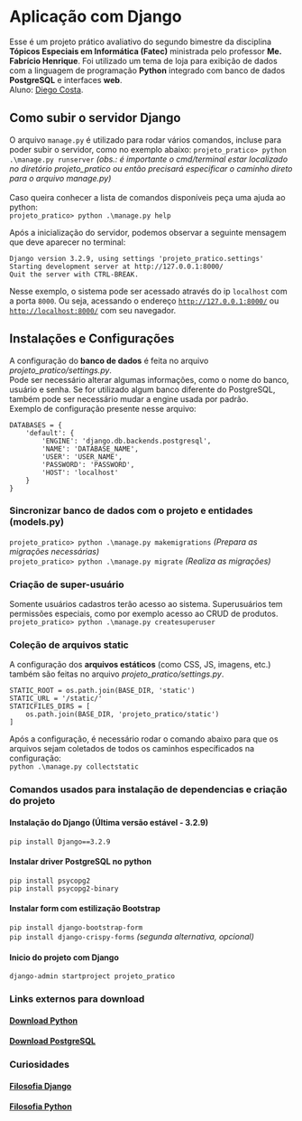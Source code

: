 # Aplicação com Django
Esse é um projeto prático avaliativo do segundo bimestre da disciplina <strong>Tópicos Especiais em Informática (Fatec)</strong> ministrada pelo professor <strong>Me. Fabrício Henrique</strong>. Foi utilizado um tema de loja para exibição de dados com a linguagem de programação <strong>Python</strong> integrado com banco de dados <strong>PostgreSQL</strong> e interfaces <strong>web</strong>.<br/>
Aluno: [Diego Costa](https://github.com/DiegoCosta1).

## Como subir o servidor Django
O arquivo `manage.py` é utilizado para rodar vários comandos, incluse para poder subir o servidor, como no exemplo abaixo:
`projeto_pratico> python .\manage.py runserver` <em>(obs.: é importante o cmd/terminal estar localizado no diretório <em>projeto_pratico</em> ou então precisará especificar o caminho direto para o arquivo manage.py)</em><br/><br/>
Caso queira conhecer a lista de comandos disponíveis peça uma ajuda ao python:<br/>
`projeto_pratico> python .\manage.py help`

Após a inicialização do servidor, podemos observar a seguinte mensagem que deve aparecer no terminal:<br/>
```
Django version 3.2.9, using settings 'projeto_pratico.settings'
Starting development server at http://127.0.0.1:8000/
Quit the server with CTRL-BREAK.
```
Nesse exemplo, o sistema pode ser acessado através do ip `localhost` com a porta `8000`. Ou seja, acessando o endereço [`http://127.0.0.1:8000/`](http://127.0.0.1:8000/) ou [`http://localhost:8000/`](http://localhost:8000/) com seu navegador.

## Instalações e Configurações
A configuração do <strong>banco de dados</strong> é feita no arquivo <em>projeto_pratico/settings.py</em>.<br/>
Pode ser necessário alterar algumas informações, como o nome do banco, usuário e senha. Se for utilizado algum banco diferente do PostgreSQL, também pode ser necessário mudar a engine usada por padrão.<br/>
Exemplo de configuração presente nesse arquivo:
```
DATABASES = {
    'default': {
        'ENGINE': 'django.db.backends.postgresql',
        'NAME': 'DATABASE_NAME',
        'USER': 'USER_NAME',
        'PASSWORD': 'PASSWORD',
        'HOST': 'localhost'
    }
}
```

### Sincronizar banco de dados com o projeto e entidades (models.py)
`projeto_pratico> python .\manage.py makemigrations` <em>(Prepara as migrações necessárias)<br/></em>
`projeto_pratico> python .\manage.py migrate` <em>(Realiza as migrações)</em>

### Criação de super-usuário
Somente usuários cadastros terão acesso ao sistema. Superusuários tem permissões especiais, como por exemplo acesso ao CRUD de produtos.<br/>
`projeto_pratico> python .\manage.py createsuperuser`

### Coleção de arquivos static
A configuração dos <strong>arquivos estáticos</strong> (como CSS, JS, imagens, etc.) também são feitas no arquivo <em>projeto_pratico/settings.py</em>.<br/>
```
STATIC_ROOT = os.path.join(BASE_DIR, 'static')
STATIC_URL = '/static/'
STATICFILES_DIRS = [
    os.path.join(BASE_DIR, 'projeto_pratico/static')
]
```
Após a configuração, é necessário rodar o comando abaixo para que os arquivos sejam coletados de todos os caminhos específicados na configuração:<br/>
`python .\manage.py collectstatic`

### Comandos usados para instalação de dependencias e criação do projeto
#### Instalação do Django (Última versão estável - 3.2.9)
`pip install Django==3.2.9`

#### Instalar driver PostgreSQL no python
`pip install psycopg2`<br/>
`pip install psycopg2-binary`


#### Instalar form com estilização Bootstrap
`pip install django-bootstrap-form`<br/>
`pip install django-crispy-forms` <em>(segunda alternativa, opcional)</em>

#### Inicio do projeto com Django
`django-admin startproject projeto_pratico`

### Links externos para download
#### [Download Python](https://www.python.org/downloads/)
#### [Download PostgreSQL](https://www.postgresql.org/download/)

### Curiosidades
#### [Filosofia Django](https://docs.djangoproject.com/pt-br/2.2/misc/design-philosophies/)
#### [Filosofia Python](https://www.python.org/dev/peps/pep-0020/)